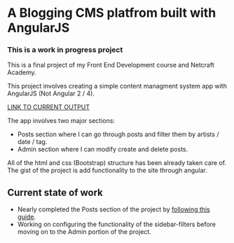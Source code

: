 # A Blogging CMS platfrom built with AngularJS

### This is a work in progress project

This is a final project of my Front End Development course and Netcraft Academy.

This project involves creating a simple content managment system app with AngularJS (Not Angular 2 / 4).

[LINK TO CURRENT OUTPUT](https://rongootman.github.io/CMS-angularJS/)


The app involves two major sections:
- Posts section where I can go through posts and filter them by artists / date / tag.  
- Admin section where I can modify create and delete posts.


All of the html and css (Bootstrap) structure has been already taken care of.
The gist of the project is add functionality to the site through angular.


## Current state of work
- Nearly completed the Posts section of the project by [following this guide](https://rongootman.github.io/CMS-angularJS/README.html).
- Working on configuring the functionality of the sidebar-filters before moving on to the Admin portion of the project.





